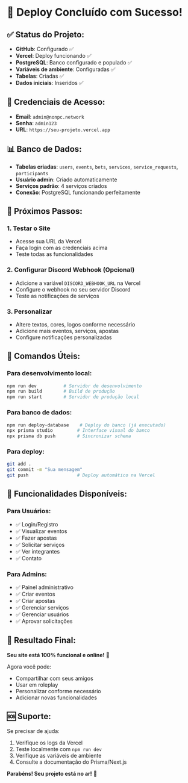 # 🎉 Deploy Concluído com Sucesso!

## ✅ Status do Projeto:
- **GitHub**: Configurado ✅
- **Vercel**: Deploy funcionando ✅
- **PostgreSQL**: Banco configurado e populado ✅
- **Variáveis de ambiente**: Configuradas ✅
- **Tabelas**: Criadas ✅
- **Dados iniciais**: Inseridos ✅

## 🔑 Credenciais de Acesso:
- **Email**: `admin@nonpc.network`
- **Senha**: `admin123`
- **URL**: `https://seu-projeto.vercel.app`

## 📊 Banco de Dados:
- **Tabelas criadas**: `users`, `events`, `bets`, `services`, `service_requests`, `participants`
- **Usuário admin**: Criado automaticamente
- **Serviços padrão**: 4 serviços criados
- **Conexão**: PostgreSQL funcionando perfeitamente

## 🚀 Próximos Passos:

### 1. Testar o Site
- Acesse sua URL da Vercel
- Faça login com as credenciais acima
- Teste todas as funcionalidades

### 2. Configurar Discord Webhook (Opcional)
- Adicione a variável `DISCORD_WEBHOOK_URL` na Vercel
- Configure o webhook no seu servidor Discord
- Teste as notificações de serviços

### 3. Personalizar
- Altere textos, cores, logos conforme necessário
- Adicione mais eventos, serviços, apostas
- Configure notificações personalizadas

## 🔧 Comandos Úteis:

### Para desenvolvimento local:
```bash
npm run dev          # Servidor de desenvolvimento
npm run build        # Build de produção
npm run start        # Servidor de produção local
```

### Para banco de dados:
```bash
npm run deploy-database    # Deploy do banco (já executado)
npx prisma studio         # Interface visual do banco
npx prisma db push        # Sincronizar schema
```

### Para deploy:
```bash
git add .
git commit -m "Sua mensagem"
git push                  # Deploy automático na Vercel
```

## 📱 Funcionalidades Disponíveis:

### Para Usuários:
- ✅ Login/Registro
- ✅ Visualizar eventos
- ✅ Fazer apostas
- ✅ Solicitar serviços
- ✅ Ver integrantes
- ✅ Contato

### Para Admins:
- ✅ Painel administrativo
- ✅ Criar eventos
- ✅ Criar apostas
- ✅ Gerenciar serviços
- ✅ Gerenciar usuários
- ✅ Aprovar solicitações

## 🎯 Resultado Final:
**Seu site está 100% funcional e online!** 🚀

Agora você pode:
- Compartilhar com seus amigos
- Usar em roleplay
- Personalizar conforme necessário
- Adicionar novas funcionalidades

## 🆘 Suporte:
Se precisar de ajuda:
1. Verifique os logs da Vercel
2. Teste localmente com `npm run dev`
3. Verifique as variáveis de ambiente
4. Consulte a documentação do Prisma/Next.js

**Parabéns! Seu projeto está no ar!** 🎉
